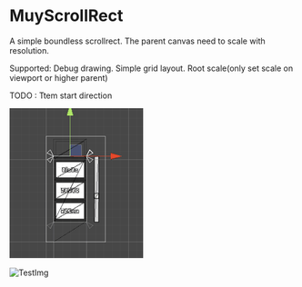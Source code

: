 # MuyScrollRect

A simple boundless scrollrect.
The parent canvas need to scale with resolution.

Supported:
Debug drawing.
Simple grid layout.
Root scale(only set scale on viewport or higher parent)

TODO :
Ttem start direction

![TestImg](https://github.com/2C2C2C/MuyScrollRect/blob/master/TempSrc/scrollrect01.gif)

![TestImg](https://github.com/2C2C2C/MuyScrollRect/blob/master/TempSrc/scrollrect02.gif)

